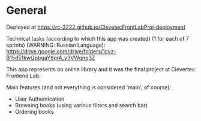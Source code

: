 # General

Deployed at https://rc-3222.github.io/ClevetecFrontLabProj-deployment

Technical tasks (according to which this app was created) (1 for each of 7 sprints) (WARNING: Russian Language): https://drive.google.com/drive/folders/1cvz-B15d51kwQpbgaY8qrA_y3VWgnq3Z

This app represents an online library and it was the final project at Clevertec Frontend Lab. 

Main features (and not everything is considered 'main', of course):
* User Authentication
* Browsing books (using various filters and search bar)
* Ordering books
